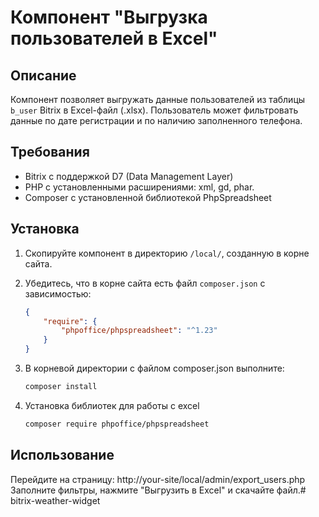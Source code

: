# Компонент "Выгрузка пользователей в Excel"

## Описание
Компонент позволяет выгружать данные пользователей из таблицы `b_user` Bitrix в Excel-файл (.xlsx). Пользователь может фильтровать данные по дате регистрации и по наличию заполненного телефона.

## Требования
- Bitrix с поддержкой D7 (Data Management Layer)
- PHP с установленными расширениями: xml, gd, phar.
- Composer с установленной библиотекой PhpSpreadsheet

## Установка
1. Скопируйте компонент в директорию `/local/`, созданную в корне сайта.
2. Убедитесь, что в корне сайта есть файл `composer.json` с зависимостью:
    ```json
    {
        "require": {
            "phpoffice/phpspreadsheet": "^1.23"
        }
    }
    ```
3. В корневой директории с файлом composer.json выполните:
    
    ```bash
    composer install
    ```
4. Установка библиотек для работы с excel
     ```bash
    composer require phpoffice/phpspreadsheet
    ```

## Использование
Перейдите на страницу: http://your-site/local/admin/export_users.php
Заполните фильтры, нажмите "Выгрузить в Excel" и скачайте файл.# bitrix-weather-widget
